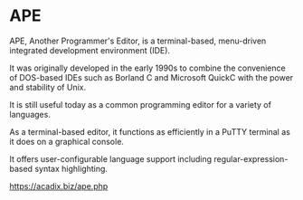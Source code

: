 APE
===
APE, Another Programmer's Editor, is a terminal-based, menu-driven integrated
development environment (IDE).

It was originally developed in the early 1990s to combine the convenience of
DOS-based IDEs such as Borland C and Microsoft QuickC with the power and
stability of Unix.

It is still useful today as a common programming editor for a variety of
languages.

As a terminal-based editor, it functions as efficiently in a PuTTY terminal as
it does on a graphical console.

It offers user-configurable language support including regular-expression-based syntax highlighting.

https://acadix.biz/ape.php
